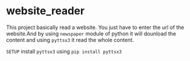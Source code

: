# website_reader
This project basically read a website.
You just have to enter the url of the website.And by using ```newspaper``` module of python
it will dounload the content and using ```pyttsx3``` it read the whole content.

```SETUP```
install ```pyttsx3``` using ```pip install pyttsx3```


